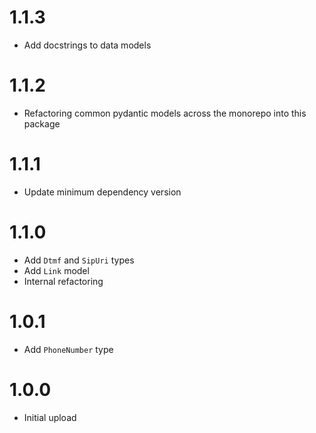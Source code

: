 # 1.1.3
- Add docstrings to data models

# 1.1.2
- Refactoring common pydantic models across the monorepo into this package

# 1.1.1
- Update minimum dependency version

# 1.1.0
- Add `Dtmf` and `SipUri` types
- Add `Link` model
- Internal refactoring

# 1.0.1
- Add `PhoneNumber` type

# 1.0.0
- Initial upload
